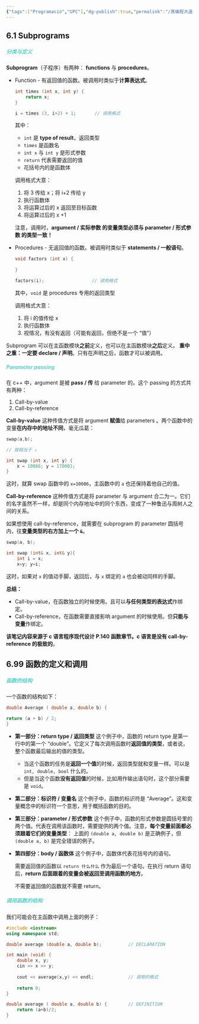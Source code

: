 ```yaml
---
{"tags":["Programació","UPC"],"dg-publish":true,"permalink":"/真编程大道之c++/课后笔记/Tema 6 - Functions/","dgPassFrontmatter":true,"created":"2024-10-25T10:45:51.397+02:00","updated":"2024-11-18T14:39:48.530+01:00"}
---
```



## 6.1 Subprograms

#####  <b style="color: #5DD0C8;">分类与定义</b>
**Subprogram**（子程序）有两种： **functions** 与 **procedures**。

- Function - 有返回值的函数。被调用时类似于**计算表达式**。
	```c++
	int times (int x, int y) {
		return x;
	}
	```
	```c++
	i = times (3, i+2) + 1;       // 调用格式
	```

	其中：
	- `int` 是 **type of result**，返回类型
	- `times` 是函数名
	- `int x` 与 `int y` 是形式参数
	- `return` 代表需要返回的值
	- 花括号内的是函数体

	调用格式大意：
	1. 将 3 传给 x；将 i+2 传给 y
	2. 执行函数体
	3. 将运算过后的 x 返回至目标函数
	4. 将运算过后的 x +1
	
	注意，调用时，**argument / 实际参数 的变量类型必须与 parameter / 形式参数 的类型一致！**

- Procedures - 无返回值的函数。被调用时类似于 **statements / 一般语句**。
	```c++
	void factors (int x) {
		
	}
	```
	```c++
	factors(i);                  // 调用格式
	```
	
	其中，`void` 是 procedures 专用的返回类型

	调用格式大意：
	1. 将 i 的值传给 x
	2. 执行函数体
	3. 视情况，有没有返回（可能有返回，但绝不是一个 “值”）


Subprogram 可以在主函数模块**之前**定义，也可以在主函数模块**之后**定义。
	**重中之重：一定要 declare / 声明**。只有在声明之后，函数才可以被调用。


#####  <b style="color: #5DD0C8;">Parameter passing</b>
在 c++ 中，argument 是被 **pass / 传** 给 parameter 的。这个 passing 的方式共有两种：
1. Call-by-value
2. Call-by-reference

**Call-by-value**
这种传值方式是将 argument **赋值**给 parameters 。两个函数中的变量**在内存中的地址不同**，毫无瓜葛：

```c++
swap(a,b);

// 就相当于 ↓

int swap (int x, int y) {
	x = 10086; y = 170001;
}

```

这时，就算 swap 函数中的 `x=10086`，主函数中的 `a` 也还保持着他自己的值。

**Call-by-reference**
这种传值方式是将 parameter 与 argument 合二为一。它们的名字虽然不一样，却是同个内存地址中的同个东西，变成了一种鲁迅与周树人之间的关系。

如果想使用 call-by-reference，就需要在 subprogram 的 parameter 圆括号内，往**变量类型的右方加上一个 `&`**。

```c++
swap(a, b);
```
```c++
int swap (int& x, int& y){
	int i = x;
	x=y; y=i;
```

这时，如果对 `x` 的值动手脚，返回后，与 `x` 绑定的 `a` 也会被动同样的手脚。

**总结：**
- Call-by-value，在函数独立的时候使用。且可以**与任何类型的表达式**作绑定。
- Call-by-reference，在函数需要直接影响 argument 的时候使用。但**只能与变量**作绑定。




**该笔记内容来源于 c 语言程序现代设计 P.140 函数章节。c 语言是没有 call-by-reference 的极致的**。
## 6.99 函数的定义和调用

#####  <b style="color: #5DD0C8;">函数的结构</b>
一个函数的结构如下：
```c++
double Average ( double a, double b) {

return (a + b) / 2;
}
```

- **第一部分：return type / 返回类型**
	这个例子中，函数的 return type 是第一行中的第一个 “double”。它定义了每次调用函数时**返回值的类型**，或者说，整个函数最后输出的值的类型。
	
	- 当这个函数的任务是**返回一个值**的时候，返回类型就和变量一样。可以是 `int, double, bool` 什么的。
	- 但是当这个函数**没有返回值**的时候，比如用作输出语句时，这个部分需要是 `void`。

- **第二部分：标识符 / 变量名**
	这个例子中，函数的标识符是 “Average”。这和变量概念中的标识符一个意思，用于概括函数的目的。

- **第三部分：parameter / 形式参数**
	这个例子中，函数的形式参数是圆括号里的两个值。代表在调用该函数时，需要提供的两个值。注意，**每个变量前面都必须跟着它们的变量类型**：
		上面的 `(double a, double b)` 是正确例子，但 `(double a, b)` 是完全错误的例子。

- **第四部分：body / 函数体**
	这个例子中，函数体代表花括号内的语句。
	
	需要返回值的函数以 `return 什么什么` 作为最后一个语句。在执行 return 语句后，**return 后面跟着的变量会被返回至调用函数的地方**。
	
	不需要返回值的函数就不需要 return。


#####  <b style="color: #5DD0C8;">调用函数的结构</b>
我们可能会在主函数中调用上面的例子：

```c++
#include <iostream>
using namespace std;

double average (double a, double b);          // DECLARATION

int main (void) {
	double x, y;
	cin >> x >> y;
	
	cout << average(x,y) << endl;             // 调用的格式
	
	return 0;
}

double average ( double a, double b) {        // DEFINITION
	return (a+b)/2;
}

```


















































